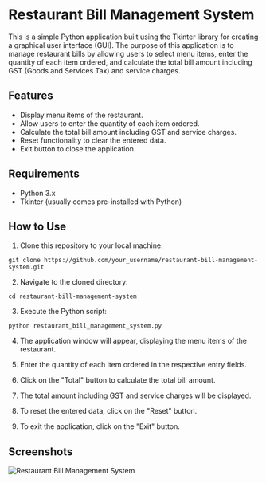 # Restaurant Bill Management System

This is a simple Python application built using the Tkinter library for creating a graphical user interface (GUI). The purpose of this application is to manage restaurant bills by allowing users to select menu items, enter the quantity of each item ordered, and calculate the total bill amount including GST (Goods and Services Tax) and service charges.

## Features

- Display menu items of the restaurant.
- Allow users to enter the quantity of each item ordered.
- Calculate the total bill amount including GST and service charges.
- Reset functionality to clear the entered data.
- Exit button to close the application.

## Requirements

- Python 3.x
- Tkinter (usually comes pre-installed with Python)

## How to Use

1. Clone this repository to your local machine:

```
git clone https://github.com/your_username/restaurant-bill-management-system.git
```

2. Navigate to the cloned directory:

```
cd restaurant-bill-management-system
```

3. Execute the Python script:

```
python restaurant_bill_management_system.py
```

4. The application window will appear, displaying the menu items of the restaurant.

5. Enter the quantity of each item ordered in the respective entry fields.

6. Click on the "Total" button to calculate the total bill amount.

7. The total amount including GST and service charges will be displayed.

8. To reset the entered data, click on the "Reset" button.

9. To exit the application, click on the "Exit" button.

## Screenshots

![Restaurant Bill Management System](https://github.com/ShivamGupta921/Simple-Calculator/assets/144131254/4b56232e-edfe-4623-8243-a0771405e03d)
